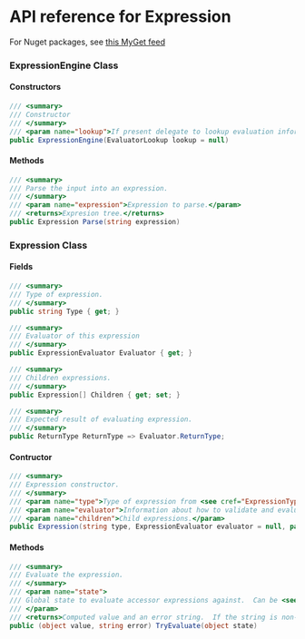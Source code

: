 # API reference for Expression

For Nuget packages, see [this MyGet feed][1]

### ExpressionEngine Class

#### Constructors
```C#
/// <summary>
/// Constructor
/// </summary>
/// <param name="lookup">If present delegate to lookup evaluation information from type string.</param>
public ExpressionEngine(EvaluatorLookup lookup = null)
```
#### Methods
```C#
/// <summary>
/// Parse the input into an expression.
/// </summary>
/// <param name="expression">Expression to parse.</param>
/// <returns>Expresion tree.</returns>
public Expression Parse(string expression)
```

### Expression Class

#### Fields
```C#
/// <summary>
/// Type of expression.
/// </summary>
public string Type { get; }

/// <summary>
/// Evaluator of this expression
/// </summary>
public ExpressionEvaluator Evaluator { get; }

/// <summary>
/// Children expressions.
/// </summary>
public Expression[] Children { get; set; }

/// <summary>
/// Expected result of evaluating expression.
/// </summary>
public ReturnType ReturnType => Evaluator.ReturnType;
```

#### Contructor
```C#
/// <summary>
/// Expression constructor.
/// </summary>
/// <param name="type">Type of expression from <see cref="ExpressionType"/>.</param>
/// <param name="evaluator">Information about how to validate and evaluate expression.</param>
/// <param name="children">Child expressions.</param>
public Expression(string type, ExpressionEvaluator evaluator = null, params Expression[] children)
```

#### Methods

```C#
/// <summary>
/// Evaluate the expression.
/// </summary>
/// <param name="state">
/// Global state to evaluate accessor expressions against.  Can be <see cref="IDictionary{String}{Object}"/>, <see cref="IDictionary"/> otherwise reflection is used to access property and then indexer.
/// </param>
/// <returns>Computed value and an error string.  If the string is non-null, then there was an evaluation error.</returns>
public (object value, string error) TryEvaluate(object state)
```

[1]:https://botbuilder.myget.org/feed/botbuilder-declarative/package/nuget/Microsoft.Bot.Builder.Expressions